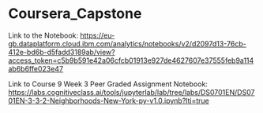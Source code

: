 # Coursera_Capstone

Link to the Notebook:
https://eu-gb.dataplatform.cloud.ibm.com/analytics/notebooks/v2/d2097d13-76cb-412e-bd6b-d5fadd3189ab/view?access_token=c5b9b591e42a06cfcb01913e927de4627607e37555feb9a114ab6b6ffe023e47


Link to Course 9 Week 3 Peer Graded Assignment Notebook:
https://labs.cognitiveclass.ai/tools/jupyterlab/lab/tree/labs/DS0701EN/DS0701EN-3-3-2-Neighborhoods-New-York-py-v1.0.ipynb?lti=true
